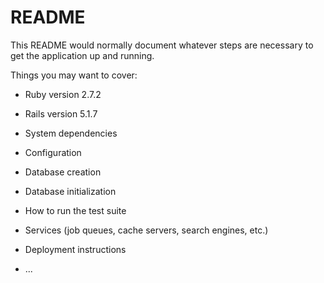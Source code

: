 # README

This README would normally document whatever steps are necessary to get the
application up and running.

Things you may want to cover:

* Ruby version
2.7.2
* Rails version
5.1.7
* System dependencies

* Configuration

* Database creation

* Database initialization

* How to run the test suite

* Services (job queues, cache servers, search engines, etc.)

* Deployment instructions

* ...
